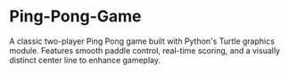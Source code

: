 # Ping-Pong-Game
A classic two-player Ping Pong game built with Python's Turtle graphics module. Features smooth paddle control, real-time scoring, and a visually distinct center line to enhance gameplay.

